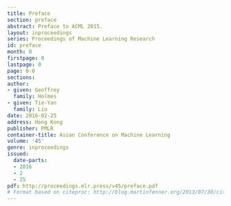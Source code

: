 ```yaml
---
title: Preface
section: preface
abstract: Preface to ACML 2015.
layout: inproceedings
series: Proceedings of Machine Learning Research
id: preface
month: 0
firstpage: 0
lastpage: 0
page: 0-0
sections: 
author:
- given: Geoffrey
  family: Holmes
- given: Tie-Yan
  family: Liu
date: 2016-02-25
address: Hong Kong
publisher: PMLR
container-title: Asian Conference on Machine Learning
volume: '45'
genre: inproceedings
issued:
  date-parts:
  - 2016
  - 2
  - 25
pdf: http://proceedings.mlr.press/v45/preface.pdf
# Format based on citeproc: http://blog.martinfenner.org/2013/07/30/citeproc-yaml-for-bibliographies/
---
```

